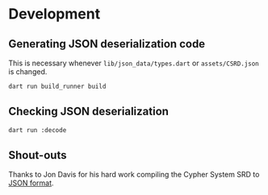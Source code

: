 # Development

## Generating JSON deserialization code

This is necessary whenever `lib/json_data/types.dart` or `assets/CSRD.json` is changed.

```sh
dart run build_runner build
```

## Checking JSON deserialization

```sh
dart run :decode
```

## Shout-outs

Thanks to Jon Davis for his hard work compiling the Cypher System SRD to [JSON format](https://github.com/Jon-Davis/Cypher-System-JSON-DB).